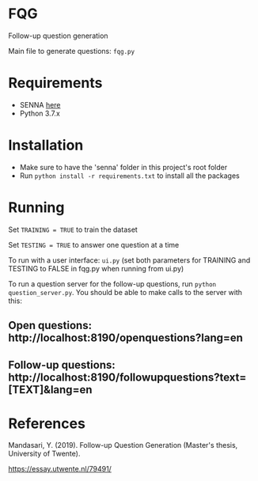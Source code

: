 # FQG
Follow-up question generation

Main file to generate questions: `fqg.py`

# Requirements
- SENNA [here](https://ronan.collobert.com/senna/)
- Python 3.7.x

# Installation
- Make sure to have the 'senna' folder in this project's root folder
- Run `python install -r requirements.txt` to install all the packages

# Running
Set `TRAINING = TRUE` to train the dataset

Set `TESTING = TRUE` to answer one question at a time

To run with a user interface: `ui.py` (set both parameters for TRAINING and TESTING to FALSE in fqg.py when running from ui.py)

To run a question server for the follow-up questions, run `python question_server.py`. You should be able to make calls to the server with this:

## Open questions: http://localhost:8190/openquestions?lang=en
## Follow-up questions: http://localhost:8190/followupquestions?text=[TEXT]&lang=en

# References
Mandasari, Y. (2019). Follow-up Question Generation (Master's thesis, University of Twente).

https://essay.utwente.nl/79491/
